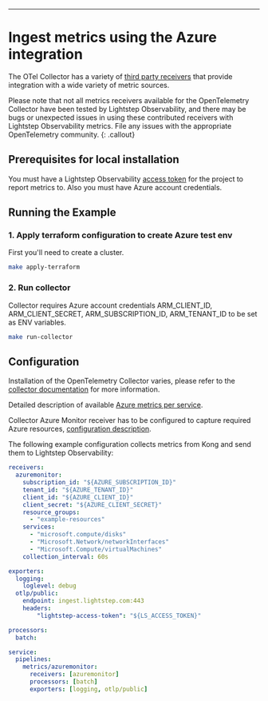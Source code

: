 ---
# Ingest metrics using the Azure integration

The OTel Collector has a variety of [third party receivers](https://github.com/open-telemetry/opentelemetry-collector-contrib/tree/master/receiver) that provide integration with a wide variety of metric sources.

Please note that not all metrics receivers available for the OpenTelemetry Collector have been tested by Lightstep Observability, and there may be bugs or unexpected issues in using these contributed receivers with Lightstep Observability metrics. File any issues with the appropriate OpenTelemetry community.
{: .callout}

## Prerequisites for local installation

You must have a Lightstep Observability [access token](/docs/create-and-manage-access-tokens) for the project to report metrics to.
Also you must have Azure account credentials.

## Running the Example

### 1. Apply terraform configuration to create Azure test env

First you'll need to create a cluster.

```bash
make apply-terraform
```

### 2. Run collector

Collector requires Azure account credentials ARM_CLIENT_ID, ARM_CLIENT_SECRET, ARM_SUBSCRIPTION_ID, ARM_TENANT_ID to be set as ENV variables.

```bash
make run-collector
```

## Configuration

Installation of the OpenTelemetry Collector varies, please refer to the [collector documentation](https://opentelemetry.io/docs/collector/) for more information.

Detailed description of available [Azure metrics per service](https://learn.microsoft.com/en-us/azure/azure-monitor/essentials/metrics-supported).

Collector Azure Monitor receiver has to be configured to capture required Azure resources, [configuration description](https://github.com/open-telemetry/opentelemetry-collector-contrib/tree/main/receiver/azuremonitorreceiver#configuration).

The following example configuration collects metrics from Kong and send them to Lightstep Observability:

```yaml
receivers:
  azuremonitor:
    subscription_id: "${AZURE_SUBSCRIPTION_ID}"
    tenant_id: "${AZURE_TENANT_ID}"
    client_id: "${AZURE_CLIENT_ID}"
    client_secret: "${AZURE_CLIENT_SECRET}"
    resource_groups:
      - "example-resources"
    services:
      - "microsoft.compute/disks"
      - "Microsoft.Network/networkInterfaces"
      - "Microsoft.Compute/virtualMachines"
    collection_interval: 60s

exporters:
  logging:
    loglevel: debug
  otlp/public:
    endpoint: ingest.lightstep.com:443
    headers:
        "lightstep-access-token": "${LS_ACCESS_TOKEN}"

processors:
  batch:

service:
  pipelines:
    metrics/azuremonitor:
      receivers: [azuremonitor]
      processors: [batch]
      exporters: [logging, otlp/public]

```


